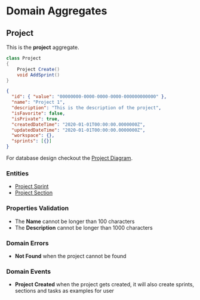 # Domain Aggregates

## Project

This is the **project** aggregate.

```csharp
class Project
{
    Project Create()
    void AddSprint()
}
```

```json
{
  "id": { "value": "00000000-0000-0000-0000-000000000000" },
  "name": "Project 1",
  "description": "This is the description of the project",
  "isFavorite": false,
  "isPrivate": true,
  "createdDateTime": "2020-01-01T00:00:00.0000000Z",
  "updatedDateTime": "2020-01-01T00:00:00.0000000Z",
  "workspace": {},
  "sprints": [{}]
}
```

For database design checkout the [Project Diagram](../diagrams/aggregates/Diagram.Project.md).

### Entities

- [Project Sprint](../entities/project/Entity.ProjectSprint.md)
- [Project Section](../entities/project/Entity.ProjectSection.md)

### Properties Validation

- The **Name** cannot be longer than 100 characters
- The **Description** cannot be longer than 1000 characters

### Domain Errors

- **Not Found** when the project cannot be found

### Domain Events
- **Project Created** when the project gets created, it will also create sprints, sections and tasks as examples for user 
